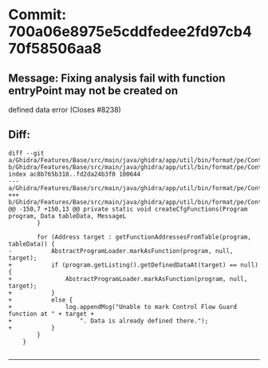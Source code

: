 # Commit: 700a06e8975e5cddfedee2fd97cb470f58506aa8
## Message: Fixing analysis fail with function entryPoint may not be created on
defined data error (Closes #8238)
## Diff:
```
diff --git a/Ghidra/Features/Base/src/main/java/ghidra/app/util/bin/format/pe/ControlFlowGuard.java b/Ghidra/Features/Base/src/main/java/ghidra/app/util/bin/format/pe/ControlFlowGuard.java
index ac8b765b318..fd2da24b3f0 100644
--- a/Ghidra/Features/Base/src/main/java/ghidra/app/util/bin/format/pe/ControlFlowGuard.java
+++ b/Ghidra/Features/Base/src/main/java/ghidra/app/util/bin/format/pe/ControlFlowGuard.java
@@ -150,7 +150,13 @@ private static void createCfgFunctions(Program program, Data tableData, MessageL
 		}
 
 		for (Address target : getFunctionAddressesFromTable(program, tableData)) {
-			AbstractProgramLoader.markAsFunction(program, null, target);
+			if (program.getListing().getDefinedDataAt(target) == null) {
+				AbstractProgramLoader.markAsFunction(program, null, target);
+			}
+			else {
+				log.appendMsg("Unable to mark Control Flow Guard function at " + target + 
+					". Data is already defined there.");
+			}
 		}
 	}
 
```
-----------------------------------
